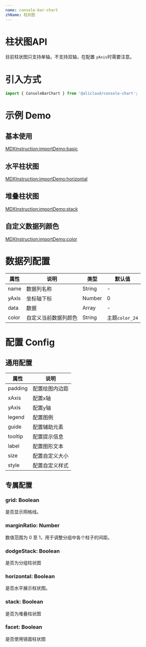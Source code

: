 ```yaml
---
name: console-bar-chart
zhName: 柱状图
---
```


# 柱状图API

目前柱状图只支持单轴，不支持双轴，在配置 `yAxis`时需要注意。

# 引入方式

```javascript
import { ConsoleBarChart } from '@alicloud/console-chart';
```

# 示例 Demo

## 基本使用

[MDXInstruction:importDemo:basic](./demo/basic.tsx)

## 水平柱状图

[MDXInstruction:importDemo:horizontal](./demo/horizontal.tsx)

## 堆叠柱状图

[MDXInstruction:importDemo:stack](./demo/stack.tsx)

<!-- ## 镜面柱状图

[MDXInstruction:importDemo:facet](./demo/facet.tsx)

## 分组柱状图

[MDXInstruction:importDemo:dodgeStack](./demo/dodgeStack.tsx) -->

## 自定义数据列颜色

[MDXInstruction:importDemo:color](./demo/color.tsx)


# 数据列配置
| 属性 | 说明 | 类型 | 默认值 |
| --- | --- | --- | --- |
| name | 数据列名称 | String | - |
| yAxis | 坐标轴下标 | Number | 0 |
| data | 数据 | Array | - |
| color | 自定义当前数据列颜色 | String | 主题`color_24` |

# 配置 Config

## 通用配置
| 属性 | 说明 |
| --- | --- |
| padding | 配置绘图内边距 |
| xAxis | 配置x轴 |
| yAxis | 配置y轴 |
| legend | 配置图例 |
| guide | 配置辅助元素 |
| tooltip | 配置提示信息 |
| label | 配置图形文本 |
| size | 配置自定义大小 |
| style | 配置自定义样式 |

## 专属配置

### grid: Boolean
是否显示网格线。

### marginRatio: Number
数值范围为 0 至 1，用于调整分组中各个柱子的间距。

### dodgeStack: Boolean
是否为分组柱状图

### horizontal: Boolean
是否水平展示柱状图。

### stack: Boolean
是否为堆叠柱状图

### facet: Boolean
是否使用镜面柱状图
